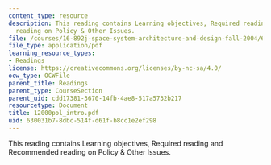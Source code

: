 ```yaml
---
content_type: resource
description: This reading contains Learning objectives, Required reading and Recommended
  reading on Policy & Other Issues.
file: /courses/16-892j-space-system-architecture-and-design-fall-2004/630031b78dbc514fd61fb8cc1e2ef298_12000pol_intro.pdf
file_type: application/pdf
learning_resource_types:
- Readings
license: https://creativecommons.org/licenses/by-nc-sa/4.0/
ocw_type: OCWFile
parent_title: Readings
parent_type: CourseSection
parent_uid: cdd17381-3670-14fb-4ae8-517a5732b217
resourcetype: Document
title: 12000pol_intro.pdf
uid: 630031b7-8dbc-514f-d61f-b8cc1e2ef298
---
```

This reading contains Learning objectives, Required reading and Recommended reading on Policy & Other Issues.